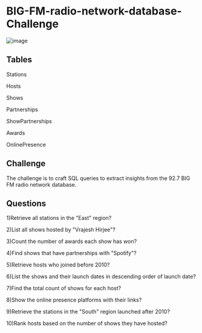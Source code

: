 # BIG-FM-radio-network-database-Challenge

![image](https://github.com/Ameena-Farzana/BIG-FM-radio-network-database-Challenge/assets/121862099/81f8ca39-9181-497d-b061-80e26e232c1d)


## Tables

Stations

Hosts

Shows

Partnerships

ShowPartnerships

Awards

OnlinePresence


## Challenge

The challenge is to craft SQL queries to extract insights from the 92.7 BIG FM radio network database.

## Questions

1)Retrieve all stations in the "East" region?

2)List all shows hosted by "Vrajesh Hirjee"?

3)Count the number of awards each show has won?

4)Find shows that have partnerships with "Spotify"?

5)Retrieve hosts who joined before 2010?

6)List the shows and their launch dates in descending order of launch date?

7)Find the total count of shows for each host?

8)Show the online presence platforms with their links?

9)Retrieve the stations in the "South" region launched after 2010?

10)Rank hosts based on the number of shows they have hosted?
